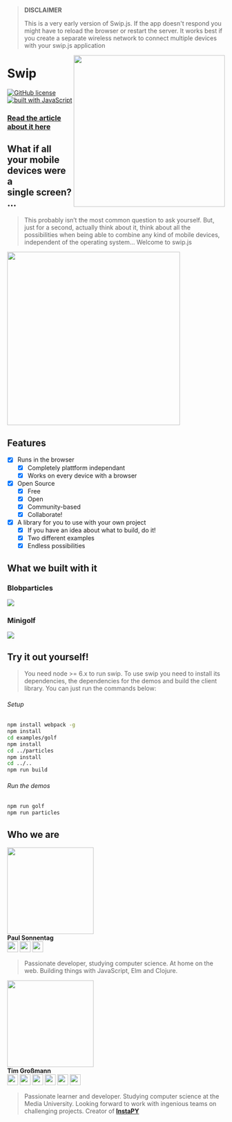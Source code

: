 > **DISCLAIMER**
> 
> This is a very early version of Swip.js. If the app doesn't respond you might have to reload the browser or restart the server.
> It works best if you create a separate wireless network to connect multiple devices with your swip.js application 

<img src='assets/logo.png' width="350" align="right">

# **Swip**

[![GitHub license](https://img.shields.io/github/license/mashape/apistatus.svg)](https://github.com/timgrossmann/InstaPy/blob/master/LICENSE)
[![built with JavaScript](https://img.shields.io/badge/built%20with-JavaScript-yellow.svg)](https://www.javascript.com)

### [Read the article about it here](https://medium.freecodecamp.com/what-if-all-your-mobile-devices-formed-a-single-screen-9c6ff01ed0c3)

## What if all your mobile devices were a single screen?…
> This probably isn’t the most common question to ask yourself. But, just for a second, actually think about it, think about all the possibilities when being able to combine any kind of mobile devices, independent of the operating system… Welcome to swip.js

<img src='assets/explanation.jpg' width="400">

## Features
- [x] Runs in the browser
    - [x] Completely plattform independant
    - [x] Works on every device with a browser
- [x] Open Source
    - [x] Free
    - [x] Open 
    - [x] Community-based
    - [x] Collaborate!
- [x] A library for you to use with your own project
    - [x] If you have an idea about what to build, do it!
    - [x] Two different examples
    - [x] Endless possibilities

## What we built with it
### Blobparticles
<a href="https://www.youtube.com/watch?v=qXOwT0ieOgw" target="_blank"><img src="./assets/blob_prev.jpg"/></a>

### Minigolf
<a href="https://www.youtube.com/watch?v=ZE0gxa-p8HY" target="_blank"><img src="./assets/golf_prev.jpg"/></a>

## Try it out yourself!

> You need node >= 6.x to run swip. To use swip you need to install its dependencies, the dependencies for the demos and build the client library. You can just run the commands below:

###### Setup
```bash
npm install webpack -g
npm install
cd examples/golf
npm install
cd ../particles
npm install
cd ../..
npm run build
```

###### Run the demos
```bash
npm run golf
npm run particles
```

## Who we are
[<img src="https://avatars1.githubusercontent.com/u/650540?v=3&s=400" width="200">](http://github.com/paulsonnentag)   
**Paul Sonnentag**   
[<img src="http://www.iconsdb.com/icons/preview/black/twitter-xxl.png" width="25"/>](https://twitter.com/paulsonnentag)
[<img src="http://ncwebdiva.com/wp-content/uploads/2013/07/icon_28803.png" width="25"/>](http://paulsonnentag.com)
[<img src="https://cdn4.iconfinder.com/data/icons/devine_icons/Black/PNG/Appliaction%20and%20Programs/Mail%20-2.png" width="25"/>](mailto:paul.sonnentag@gmail.com)
> Passionate developer, studying computer science. At home on the web. Building things with JavaScript, Elm and Clojure.   


[<img src="https://avatars2.githubusercontent.com/u/16529337?v=3&u=6819d2f1d1626e1e23094977c3b1188b39863aed&s=400" width="200">](http://github.com/timgrossmann)   
**Tim Großmann**   
[<img src="http://www.iconsdb.com/icons/preview/black/twitter-xxl.png" width="25"/>](https://twitter.com/timigrossmann)
[<img src="https://cdn4.iconfinder.com/data/icons/picons-social/57/53-medium-3-512.png" width="25"/>](https://medium.com/@TimGrossmann)
[<img src="https://cdn4.iconfinder.com/data/icons/devine_icons/Black/PNG/Appliaction%20and%20Programs/Mail%20-2.png" width="25"/>](mailto:contact.timgrossmann@gmail.com)
[<img src="http://png-1.findicons.com/files/icons/2779/simple_icons/4096/facebook_4096_black.png" width="25"/>](https://www.facebook.com/profile.php?id=100000656212416)
[<img src="https://cdn3.iconfinder.com/data/icons/picons-social/57/38-instagram-512.png" width="25"/>](https://www.instagram.com/grossertim/)
[<img src="https://cdn0.iconfinder.com/data/icons/octicons/1024/mark-github-512.png" width="25"/>](https://github.com/timgrossmann)

> Passionate learner and developer. Studying computer science at the Media University. Looking forward to work with ingenious teams on challenging projects. Creator of [**InstaPY**](https://github.com/timgrossmann/InstaPy)
